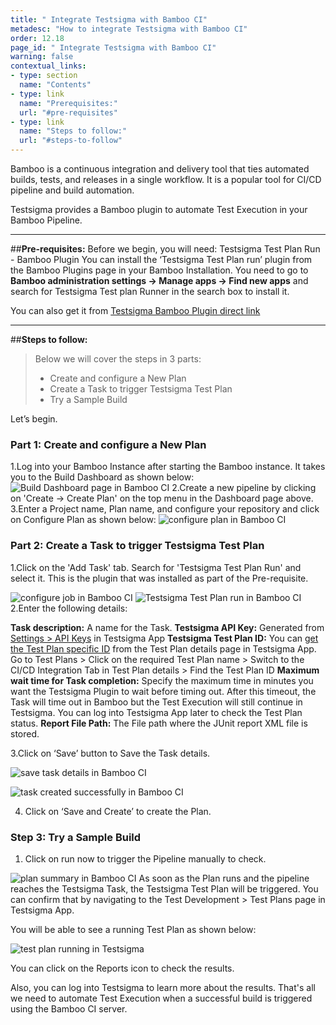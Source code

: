 ```yaml
---
title: " Integrate Testsigma with Bamboo CI"
metadesc: "How to integrate Testsigma with Bamboo CI"
order: 12.18
page_id: " Integrate Testsigma with Bamboo CI"
warning: false
contextual_links:
- type: section
  name: "Contents"
- type: link
  name: "Prerequisites:"
  url: "#pre-requisites"
- type: link
  name: "Steps to follow:"
  url: "#steps-to-follow"
---
```

Bamboo is a continuous integration and delivery tool that ties automated builds, tests, and releases in a single workflow. It is a popular tool for CI/CD pipeline and build automation.


Testsigma provides a Bamboo plugin to automate Test Execution in your Bamboo Pipeline.
 
---
##**Pre-requisites:**
Before we begin, you will need:
Testsigma Test Plan Run - Bamboo Plugin
You can install the ‘Testsigma Test Plan run’ plugin from the Bamboo Plugins page in your Bamboo Installation. You need to go to **Bamboo administration settings -> Manage apps -> Find new apps** and search for Testsigma Test plan Runner in the search box to install it.

You can also get it from [Testsigma Bamboo Plugin direct link](https://marketplace.atlassian.com/apps/1223253/testsigma-test-plan-runner?hosting=server&tab=installation)
 
---
##**Steps to follow:**

>Below we will cover the steps in 3 parts:
>    * Create and configure a New Plan
>    * Create a Task to trigger Testsigma Test Plan
>    * Try a Sample Build


Let’s begin.

### Part 1: Create and configure a New Plan

  1.Log into your Bamboo Instance after starting the Bamboo instance. It takes you to the Build Dashboard as shown below:
![Build Dashboard page in Bamboo CI](https://docs.testsigma.com/images/bamboo-ci/build-dashboard-bamboo-ci.png)
 2.Create a new pipeline by clicking on 'Create -> Create Plan' on the top menu in the Dashboard page above.
 3.Enter a Project name, Plan name, and configure your repository and click on Configure Plan as shown below:
![configure plan in Bamboo CI](https://docs.testsigma.com/images/bamboo-ci/configure-plan-bamboo-ci.png)
### Part 2: Create a Task to trigger Testsigma Test Plan
 1.Click on the 'Add Task' tab. Search for 'Testsigma Test Plan Run' and select it. This is the plugin that was installed as part of the Pre-requisite.

![configure job in Bamboo CI](https://docs.testsigma.com/images/bamboo-ci/configure-job-bamboo-ci.png)
![Testsigma Test Plan run in Bamboo CI](https://docs.testsigma.com/images/bamboo-ci/testsigma-test-plan-run-bamboo-ci.png)
 2.Enter the following details:

**Task description:** A name for the Task.
**Testsigma API Key:** Generated from [Settings > API Keys](http://testsigma.com/docs/configuration/api-keys/) in Testsigma App
**Testsigma Test Plan ID:** You can [get the Test Plan specific ID](https://testsigma.com/docs/continuous-integration/get-test-plan-details/) from the Test Plan details page in Testsigma App.
Go to Test Plans > Click on the required Test Plan name > Switch to the CI/CD Integration Tab in Test Plan details > Find the Test Plan ID
**Maximum wait time for Task completion:** Specify the maximum time in minutes you want the Testsigma Plugin to wait before timing out. After this timeout, the Task will time out in Bamboo but the Test Execution will still continue in Testsigma. You can log into Testsigma App later to check the Test Plan status.
**Report File Path:** The File path where the JUnit report XML file is stored.
 
3.Click on ‘Save’ button to Save the Task details.

![save task details in Bamboo CI](https://docs.testsigma.com/images/bamboo-ci/save-task-details-save-button-bamboo-ci.png)

![task created successfully in Bamboo CI](https://docs.testsigma.com/images/bamboo-ci/task-created-successfully-bamboo-ci.png)

4. Click on ‘Save and Create’ to create the Plan.
 
### Step 3: Try a Sample Build
1. Click on run now to trigger the Pipeline manually to check.

![plan summary in Bamboo CI](https://docs.testsigma.com/images/bamboo-ci/plan-summary-bamboo-ci.png)
As soon as the Plan runs and the pipeline reaches the Testsigma Task, the Testsigma Test Plan will be triggered. You can confirm that by navigating to the Test Development > Test Plans page in Testsigma App. 
 
You will be able to see a running Test Plan as shown below:

![test plan running in Testsigma](https://docs.testsigma.com/images/bamboo-ci/test-plan-running-testsigma.png)

You can click on the Reports icon to check the results.


Also, you can log into Testsigma to learn more about the results. That's all we need to automate Test Execution when a successful build is triggered using the Bamboo CI server.

